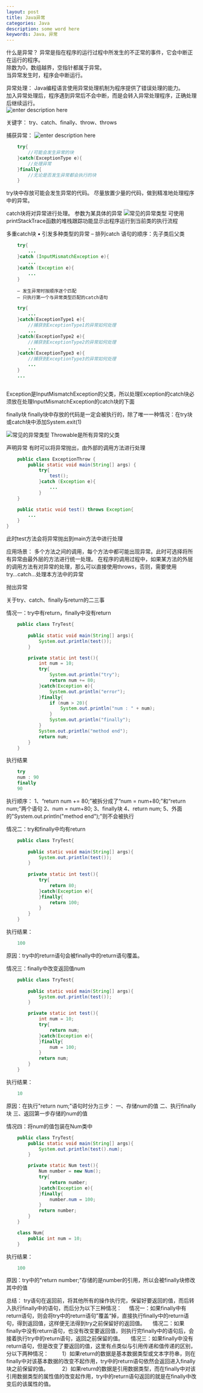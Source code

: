 ```yaml
---
layout: post
title: Java异常
categories: Java
description: some word here
keywords: Java，异常
---
```


什么是异常？
	异常是指在程序的运行过程中所发生的不正常的事件，它会中断正在运行的程序。  
	除数为0，数组越界，空指针都属于异常。  
	当异常发生时，程序会中断运行。  
	
异常处理：
	Java编程语言使用异常处理机制为程序提供了错误处理的能力。  
	加入异常处理后，程序遇到异常后不会中断，而是会转入异常处理程序，正确处理后继续运行。  
	![enter description here](/images/posts/java/exception/java-exception-process.jpg)  

关键字：
	try、catch、finally、throw、throws
	
捕获异常：
	![enter description here](/images/posts/java/exception/java-exception-catch.jpg)
```java
	try{
		//可能会发生异常的块
	}catch(ExceptionType e){
		//处理异常
	}finally{
		//无论是否发生异常都会执行的块
	}
```
try块中存放可能会发生异常的代码。
尽量放置少量的代码，做到精准地处理程序中的异常。
	
catch块将对异常进行处理。
参数为某具体的异常
![常见的异常类型](/images/posts/java/exception/java-exception-type.jpg)
可使用printStackTrace函数的堆栈跟踪功能显示出程序运行到当前类的执行流程

多重catch块
	▪ 引发多种类型的异常
		– 排列catch 语句的顺序：先子类后父类
```java
	try{
		...
	}catch (InputMismatchException e){
		...
	}catch (Exception e){
		...
	}
```
		– 发生异常时按顺序逐个匹配
		– 只执行第一个与异常类型匹配的catch语句

	
```java
	try{
		...
	}catch(ExceptionType1 e){
		//捕获到ExceptionType1的异常如何处理
		...
	}catch(ExceptionType2 e){
		//捕获到ExceptionType2的异常如何处理
		...
	}catch(ExceptionType3 e){
		//捕获到ExceptionType3的异常如何处理
		...
	}
	...
	
```

	


Exception是InputMismatchException的父类，所以处理Exception的catch块必须放在处理InputMismatchException的catch块的下面

finally块
	finally块中存放的代码是一定会被执行的，除了唯一一种情况：在try块或catch块中添加System.exit(1)

![常见的异常类型](/images/posts/java/exception/java-exception-class.jpg)
Throwable是所有异常的父类

声明异常
	有时可以将异常抛出，由外部的调用方法进行处理
```java
	public class ExceptionThrow {
		public static void main(String[] args) {
			try{
				test();
			}catch (Exception e){
				...
			}
    }

    public static void test() throws Exception{
        ...
    }
}
```

此时test方法会将异常抛出到main方法中进行处理

应用场景：
	多个方法之间的调用，每个方法中都可能出现异常。此时可选择将所有异常由最外层的方法进行统一处理。
	在程序的调用过程中，如果某方法的外层的调用方法有对异常的处理，那么可以直接使用throws，否则，需要使用try...catch...处理本方法中的异常
	
抛出异常
	

	


关于try、catch、finally与return的二三事

情况一：try中有return，finally中没有return
```java
	public class TryTest{
	
		public static void main(String[] args){
			System.out.println(test());
		}

		private static int test(){
			int num = 10;
			try{
				System.out.println("try");
				return num += 80;
			}catch(Exception e){
				System.out.println("error");
			}finally{
				if (num > 20){
					System.out.println("num : " + num);
				}
				System.out.println("finally");
			}
			System.out.println("method end");
			return num;
		}
	}
```
执行结果
```java
	try
	num : 90
	finally
	90
```
执行顺序：
1、“return num += 80;”被拆分成了“num = num+80;”和“return num;”两个语句
2、num = num+80;
3、finally块
4、return num;
5、外面的"System.out.println("method end");"则不会被执行

情况二：try和finally中均有return
```java
	public class TryTest{
			
		public static void main(String[] args){
			System.out.println(test());
		}
	
		private static int test(){
			try{
				return 80;
			}catch(Exception e){
			}finally{
				return 100;
			}
		}
	}
```
执行结果：
```java
	100
```
原因：try中的return语句会被finally中的return语句覆盖。

情况三：finally中改变返回值num
```java
	public class TryTest{
	
		public static void main(String[] args){
			System.out.println(test());
		}

		private static int test(){
			int num = 10;
			try{
				return num;
			}catch(Exception e){
			}finally{
				num = 100;
			}
			return num;
		}
	}
```

执行结果：
```java
	10
```

原因：在执行"return num;"语句时分为三步：
				一、存储num的值
				二、执行finally块
				三、返回第一步存储的num的值
				
情况四：将num的值包装在Num类中
```java
	public class TryTest{
		public static void main(String[] args){
			System.out.println(test().num);
		}

		private static Num test(){
			Num number = new Num();
			try{
				return number;
			}catch(Exception e){
			}finally{
				number.num = 100;
			}
			return number;
		}
	}

	class Num{
		public int num = 10;
	}
```

执行结果：
```java
	100
```

原因：try中的"return number;"存储的是number的引用，所以会被finally块修改其中的值

总结：
	 try语句在返回前，将其他所有的操作执行完，保留好要返回的值，而后转入执行finally中的语句，而后分为以下三种情况：
    情况一：如果finally中有return语句，则会将try中的return语句”覆盖“掉，直接执行finally中的return语句，得到返回值，这样便无法得到try之前保留好的返回值。
    情况二：如果finally中没有return语句，也没有改变要返回值，则执行完finally中的语句后，会接着执行try中的return语句，返回之前保留的值。
    情况三：如果finally中没有return语句，但是改变了要返回的值，这里有点类似与引用传递和值传递的区别，分以下两种情况：
        1）如果return的数据是基本数据类型或文本字符串，则在finally中对该基本数据的改变不起作用，try中的return语句依然会返回进入finally块之前保留的值。
        2）如果return的数据是引用数据类型，而在finally中对该引用数据类型的属性值的改变起作用，try中的return语句返回的就是在finally中改变后的该属性的值。
		
		
